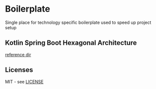 # Boilerplate

Single place for technology specific boilerplate used to speed up project setup 

## Kotlin Spring Boot Hexagonal Architecture

[reference dir](./kotlin-spring-hexagonal)

## Licenses
MIT - see [LICENSE](./LICENSE)